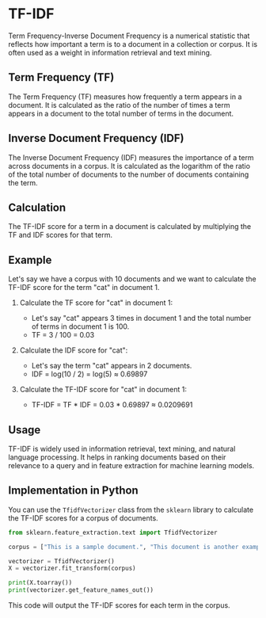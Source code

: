 # TF-IDF

Term Frequency-Inverse Document Frequency is a numerical statistic that reflects how important a term is to a document in a collection or corpus. It is often used as a weight in information retrieval and text mining.

## Term Frequency (TF)

The Term Frequency (TF) measures how frequently a term appears in a document. It is calculated as the ratio of the number of times a term appears in a document to the total number of terms in the document.

## Inverse Document Frequency (IDF)

The Inverse Document Frequency (IDF) measures the importance of a term across documents in a corpus. It is calculated as the logarithm of the ratio of the total number of documents to the number of documents containing the term.

## Calculation

The TF-IDF score for a term in a document is calculated by multiplying the TF and IDF scores for that term.

## Example

Let's say we have a corpus with 10 documents and we want to calculate the TF-IDF score for the term "cat" in document 1.

1. Calculate the TF score for "cat" in document 1:
   - Let's say "cat" appears 3 times in document 1 and the total number of terms in document 1 is 100.
   - TF = 3 / 100 = 0.03

2. Calculate the IDF score for "cat":
   - Let's say the term "cat" appears in 2 documents.
   - IDF = log(10 / 2) = log(5) ≈ 0.69897

3. Calculate the TF-IDF score for "cat" in document 1:
   - TF-IDF = TF * IDF = 0.03 * 0.69897 ≈ 0.0209691

## Usage

TF-IDF is widely used in information retrieval, text mining, and natural language processing. It helps in ranking documents based on their relevance to a query and in feature extraction for machine learning models.

## Implementation in Python

You can use the `TfidfVectorizer` class from the `sklearn` library to calculate the TF-IDF scores for a corpus of documents.

```python
from sklearn.feature_extraction.text import TfidfVectorizer

corpus = ["This is a sample document.", "This document is another example."]

vectorizer = TfidfVectorizer()
X = vectorizer.fit_transform(corpus)

print(X.toarray())
print(vectorizer.get_feature_names_out())
```

This code will output the TF-IDF scores for each term in the corpus.
